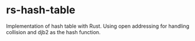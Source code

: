 # rs-hash-table
Implementation of hash table with Rust. Using open addressing for handling collision and djb2 as the hash function.

